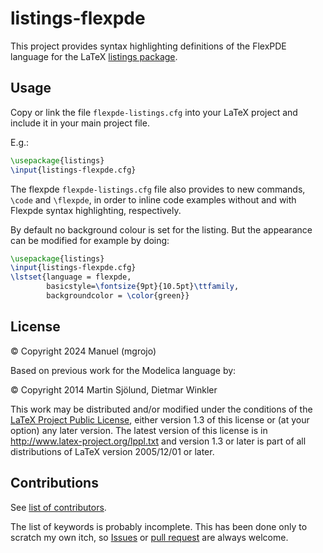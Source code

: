 # listings-flexpde

This project provides syntax highlighting definitions of the FlexPDE language for the LaTeX [listings package](http://www.ctan.org/tex-archive/macros/latex/contrib/listings/).

## Usage

Copy or link the file `flexpde-listings.cfg` into your LaTeX project and
include it in your main project file.

E.g.:
```tex
\usepackage{listings}
\input{listings-flexpde.cfg}
```
The flexpde `flexpde-listings.cfg` file also provides to new commands,
`\code` and `\flexpde`, in order to inline code examples without and with
Flexpde syntax highlighting, respectively.

By default no background colour is set for the listing.
But the appearance can be modified for example by doing:
```tex
\usepackage{listings}
\input{listings-flexpde.cfg}
\lstset{language = flexpde,
        basicstyle=\fontsize{9pt}{10.5pt}\ttfamily,
        backgroundcolor = \color{green}}
```
## License

&copy; Copyright 2024 Manuel (mgrojo)

Based on previous work for the Modelica language by:

&copy; Copyright 2014 Martin Sj&ouml;lund, Dietmar Winkler

This work may be distributed and/or modified under the
conditions of the [LaTeX Project Public License](LICENSE), either version 1.3
of this license or (at your option) any later version.
The latest version of this license is in
http://www.latex-project.org/lppl.txt
and version 1.3 or later is part of all distributions of LaTeX
version 2005/12/01 or later.

## Contributions

See [list of contributors](../../graphs/contributors).

The list of keywords is probably incomplete. This has been done only to scratch my own itch, so
[Issues](../../issues) or [pull request](../../pulls) are always welcome.
